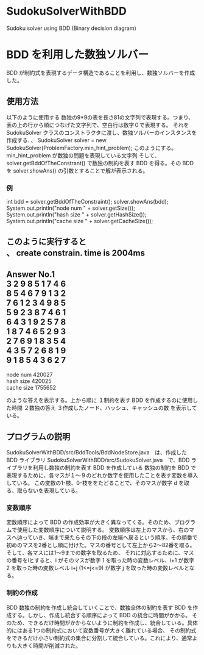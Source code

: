 # SudokuSolverWithBDD
Sudoku solver using BDD (Binary decision diagram)

# BDD を利用した数独ソルバー  
BDD が制約式を表現するデータ構造であることを利用し、数独ソルバーを作成した。

## 使用方法  
以下のように使用する
数独の9*9の表を長さ81の文字列で表現する。つまり、表の上の行から順につなげた文字列で、空白行は数字０で表現する。
それを SudokuSolver クラスのコンストラクタに渡し、数独ソルバーのインスタンスを作成する.
、
SudokuSolver solver = new SudokuSolver(ProblemFactory.min_hint_problem);
このようにする。min_hint_problem が数独の問題を表現している文字列
そして、solver.getBddOfTheConstrant() で数独の制約を表す BDD を得る。その BDD を
solver.showAns() の引数とすることで解が表示される。

### 例  
int bdd = solver.getBddOfTheConstraint();
solver.showAns(bdd);
System.out.println("node num " + solver.getSize());
System.out.println("hash size " + solver.getHashSize());
System.out.println("cache size " + solver.getCacheSize());

このように実行すると  
、
create constrain. time is 2004ms  
------------------  
Answer No.1  
3 2 9 8 5 1 7 4 6   
8 5 4 6 7 9 1 3 2  
7 6 1 2 3 4 9 8 5  
5 9 2 3 8 7 4 6 1  
6 4 3 1 9 2 5 7 8  
1 8 7 4 6 5 2 9 3  
2 7 6 9 1 8 3 5 4  
4 3 5 7 2 6 8 1 9  
9 1 8 5 4 3 6 2 7  
------------------ 
node num 420027  
hash size 420025  
cache size 1755652  

のような答えを表示する。上から順に
１制約を表す BDD を作成するのに使用した時間
２数独の答え
３作成したノード、ハッシュ、キャッシュの数
を表示している。

## プログラムの説明  
SudokuSolverWithBDD/src/BddTools/BddNodeStore.java　は、作成した BDD ライブラリ
SudokuSolverWithBDD/src/SudokuSolver.java　で、BDD ライブラリを利用し数独の制約を表す BDD を作成している
数独の制約を BDD で表現するために、各マスが１～９のどれか数字を使用したことを表す変数を導入している。
この変数の1-枝、0-枝ををたどることで、そのマスが数字 d を取る、取らないを表現している。

### 変数順序  
変数順序によって BDD の作成効率が大きく異なってくる。そのため、プログラムで使用した変数順序について説明する。
変数順序は左上のマスから、右のマスへ辿っていき、端まで来たらその下の段の左端へ戻るという順序。その順番で
初めのマスを2番とし順に付けた。マスの番号として左上から2～82番を取る。そして、各マスには1～9までの数字を取るため、
それに対応するために、マスの番号をiとすると、i がそのマスが数字 1 を取った時の変数レベル、i+1 が数字 2 を取った時の変数レベル
i+j (1<=j<=9) が数字 j を取った時の変数レベルとなる。

### 制約の作成  
BDD 数独の制約を作成し統合していくことで、数独全体の制約を表す BDD を作成する。しかし、作成し統合する順序によって BDD の統合に時間がかかる。
そのため、できるだけ時間がかからないように制約を作成し、統合している。具体的にはある1つの制約式において変数番号が大きく離れている場合、
その制約式をできるだけ小さい制約式の集合に分割して統合している。これにより、通常よりも大きく時間が削減された。

